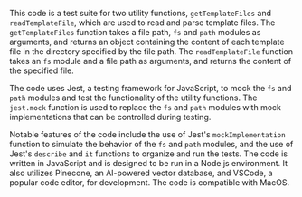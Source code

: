 This code is a test suite for two utility functions, `getTemplateFiles` and `readTemplateFile`, which are used to read and parse template files. The `getTemplateFiles` function takes a file path, `fs` and `path` modules as arguments, and returns an object containing the content of each template file in the directory specified by the file path. The `readTemplateFile` function takes an `fs` module and a file path as arguments, and returns the content of the specified file.

The code uses Jest, a testing framework for JavaScript, to mock the `fs` and `path` modules and test the functionality of the utility functions. The `jest.mock` function is used to replace the `fs` and `path` modules with mock implementations that can be controlled during testing.

Notable features of the code include the use of Jest's `mockImplementation` function to simulate the behavior of the `fs` and `path` modules, and the use of Jest's `describe` and `it` functions to organize and run the tests. The code is written in JavaScript and is designed to be run in a Node.js environment. It also utilizes Pinecone, an AI-powered vector database, and VSCode, a popular code editor, for development. The code is compatible with MacOS.